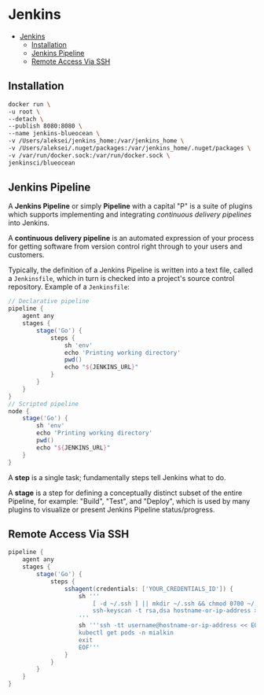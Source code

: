 # Jenkins

- [Jenkins](#jenkins)
  - [Installation](#installation)
  - [Jenkins Pipeline](#jenkins-pipeline)
  - [Remote Access Via SSH](#remote-access-via-ssh)

## Installation

```bash
docker run \
-u root \
--detach \
--publish 8080:8080 \
--name jenkins-blueocean \
-v /Users/aleksei/jenkins_home:/var/jenkins_home \
-v /Users/aleksei/.nuget/packages:/var/jenkins_home/.nuget/packages \
-v /var/run/docker.sock:/var/run/docker.sock \
jenkinsci/blueocean
```

## Jenkins Pipeline

A **Jenkins Pipeline** or simply **Pipeline** with a capital "P" is a suite of plugins which supports implementing and integrating *continuous delivery pipelines* into Jenkins.

A **continuous delivery pipeline** is an automated expression of your process for getting software from version control right through to your users and customers.

Typically, the definition of a Jenkins Pipeline is written into a text file, called a `Jenkinsfile`, which in turn is checked into a project's source control repository. Example of a `Jenkinsfile`:

```groovy
// Declarative pipeline
pipeline {
    agent any
    stages {
        stage('Go') {
            steps {
                sh 'env'
                echo 'Printing working directory'
                pwd()
                echo "${JENKINS_URL}"
            }
        }
    }
}
// Scripted pipeline
node {
    stage('Go') {
        sh 'env'
        echo 'Printing working directory'
        pwd()
        echo "${JENKINS_URL}"
    }
}
```

A **step** is a single task; fundamentally steps tell Jenkins what to do.

A **stage** is a step for defining a conceptually distinct subset of the entire Pipeline, for example: "Build", "Test", and "Deploy", which is used by many plugins to visualize or present Jenkins Pipeline status/progress.

## Remote Access Via SSH

```groovy
pipeline {
    agent any
    stages {
        stage('Go') {
            steps {
                sshagent(credentials: ['YOUR_CREDENTIALS_ID']) {
                    sh '''
                        [ -d ~/.ssh ] || mkdir ~/.ssh && chmod 0700 ~/.ssh
                        ssh-keyscan -t rsa,dsa hostname-or-ip-address >> ~/.ssh/known_hosts
                    '''
                    sh '''ssh -tt username@hostname-or-ip-address << EOF
                    kubectl get pods -n mialkin
                    exit
                    EOF'''
                }
            }
        }
    }
}
```
